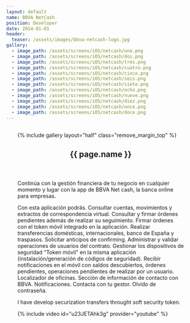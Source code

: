 ```yaml
---
layout: default
name: BBVA NetCash
position: Developer
date: 2014-01-01
header:
  teaser: /assets/images/bbva-netcash-logo.jpg
gallery:
  - image_path: /assets/screens/iOS/netcash/uno.png
  - image_path: /assets/screens/iOS/netcash/dos.png
  - image_path: /assets/screens/iOS/netcash/tres.png
  - image_path: /assets/screens/iOS/netcash/cuatro.png
  - image_path: /assets/screens/iOS/netcash/cinco.png
  - image_path: /assets/screens/iOS/netcash/seis.png
  - image_path: /assets/screens/iOS/netcash/siete.png
  - image_path: /assets/screens/iOS/netcash/ocho.png
  - image_path: /assets/screens/iOS/netcash/nueve.png
  - image_path: /assets/screens/iOS/netcash/diez.png
  - image_path: /assets/screens/iOS/netcash/once.png
  - image_path: /assets/screens/iOS/netcash/doce.png
---
```


<div id="main" role="main">    
      <meta itemprop="headline" content="{{ page.name }}"/>
      <meta itemprop="description" content="{{ page.header.description }}"/>
      <div class="page__inner-wrap" style="margin: 30px;">
      <div class="project-container left">
        <section class="page__content" itemprop="text">
             {% include gallery layout="half" class="remove_margin_top" %}
         </section>
      </div>
      <div class="project-container right">        
        <section class="page__content" itemprop="text">
        <header>
          <h1 id="page-title" class="page__title" itemprop="headline">{{ page.name }}</h1>
        </header>
            <p>Continúa con la gestión financiera de tu negocio en cualquier momento y lugar con la app de BBVA Net cash, la banca online para empresas.</p>
            <p>Con esta aplicación podrás. Consultar cuentas, movimientos y extractos de correspondencia virtual. Consultar y firmar órdenes pendientes además de realizar su seguimiento. Firmar órdenes con el token móvil integrado en la aplicación. Realizar transferencias domésticas, internacionales, banco de España y traspasos. Solicitar anticipos de confirming. Administrar y validar operaciones de usuarios del contrato. Gestionar los dispositivos de seguridad "Token móvil" en la misma aplicación (instalación/generación de códigos de seguridad). Recibir notificaciones en el móvil con saldos descubiertos, órdenes pendientes, operaciones pendientes de realizar por un usuario. Localizador de oficinas. Sección de información de contacto con BBVA. Notificaciones. Contacta con tu gestor. Olvido de contraseña.</p>
            <p>I have develop securization transfers throught soft security token.</p>
            {% include video id="u23JETAhk3g" provider="youtube" %}
        </section>         
         </div>
       </div>       
</div>